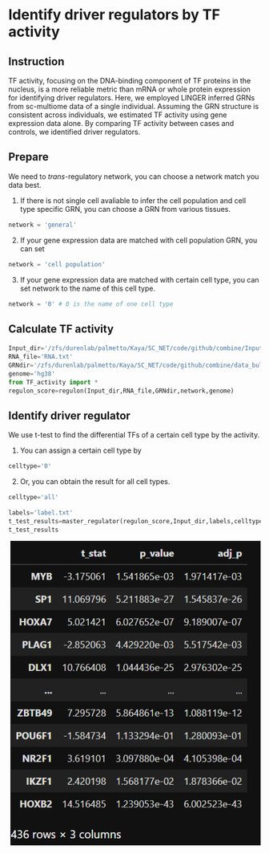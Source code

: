 # Identify driver regulators by TF activity
## Instruction
TF activity, focusing on the DNA-binding component of TF proteins in the nucleus, is a more reliable metric than mRNA or whole protein expression for identifying driver regulators. Here, we employed LINGER inferred GRNs from sc-multiome data of a single individual. Assuming the GRN structure is consistent across individuals, we estimated TF activity using gene expression data alone. By comparing TF activity between cases and controls, we identified driver regulators. 

## Prepare
We need to *trans*-regulatory network, you can choose a network match you data best.
1. If there is not single cell avaliable to infer the cell population and cell type specific GRN, you can choose a GRN from various tissues.
```python
network = 'general'
```
2. If your gene expression data are matched with cell population GRN, you can set
```python
network = 'cell population'
```
3. If your gene expression data are matched with certain cell type, you can set network to the name of this cell type.
```python
network = '0' # 0 is the name of one cell type
```
## Calculate TF activity
```python
Input_dir='/zfs/durenlab/palmetto/Kaya/SC_NET/code/github/combine/Input/'
RNA_file='RNA.txt'
GRNdir='/zfs/durenlab/palmetto/Kaya/SC_NET/code/github/combine/data_bulk/'
genome='hg38'
from TF_activity import *
regulon_score=regulon(Input_dir,RNA_file,GRNdir,network,genome)
```
## Identify driver regulator
We use t-test to find the differential TFs of a certain cell type by the activity. 
1. You can assign a certain cell type by
```python
celltype='0'
```
2. Or, you can obtain the result for all cell types.
```python
celltype='all'
```
```python
labels='label.txt'
t_test_results=master_regulator(regulon_score,Input_dir,labels,celltype)
t_test_results
```
<div style="text-align: right">
  <img src="ttest.png" alt="Image" width="500">
</div>
